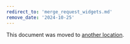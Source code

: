 ```yaml
---
redirect_to: 'merge_request_widgets.md'
remove_date: '2024-10-25'
---
```


This document was moved to [another location](merge_request_widgets.md).

<!-- This redirect file can be deleted after <2024-10-25>. -->
<!-- Redirects that point to other docs in the same project expire in three months. -->
<!-- Redirects that point to docs in a different project or site (link is not relative and starts with `https:`) expire in one year. -->
<!-- Before deletion, see: https://docs.gitlab.com/ee/development/documentation/redirects.html -->
